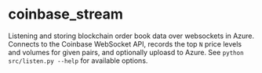 # coinbase_stream

Listening and storing blockchain order book data over websockets in Azure. Connects to the Coinbase WebSocket API, records the top `N` price levels and volumes for given pairs, and optionally uploasd to Azure. See `python src/listen.py --help` for available options.
